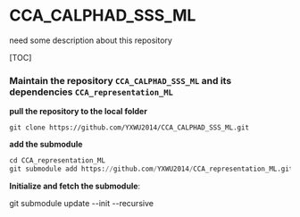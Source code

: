 # CCA_CALPHAD_SSS_ML

need some description about this repository

[TOC]

### Maintain the repository `CCA_CALPHAD_SSS_ML` and its dependencies `CCA_representation_ML`

**pull the repository to the local folder**

```git
git clone https://github.com/YXWU2014/CCA_CALPHAD_SSS_ML.git
```

**add the submodule**

```python
cd CCA_representation_ML
git submodule add https://github.com/YXWU2014/CCA_representation_ML.git
```

**Initialize and fetch the submodule**:

git submodule update --init --recursive
